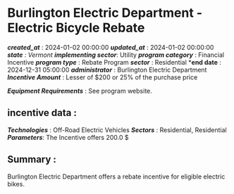 # Burlington Electric Department - Electric Bicycle Rebate 
 ***created_at*** : 2024-01-02 00:00:00 
 ***updated_at*** : 2024-01-02 00:00:00 
 ***state** : Vermont 
 **implementing sector***: Utility 
 ***program category*** : Financial Incentive 
 ***program type*** : Rebate Program 
 ***sector*** : Residential 
 ***end date** : 2024-12-31 05:00:00 
 ***administrator*** : Burlington Electric Department 
 ***Incentive Amount*** : Lesser of $200 or 25% of the purchase price

 
 ***Equipment Requirements*** : See program website.

 
 ## incentive data : 
 ***Technologies*** : Off-Road Electric Vehicles 
 ***Sectors*** : Residential, Residential 
 ***Parameters***: The Incentive offers 200.0 $ 
 
 ## Summary : 
 Burlington Electric Department offers a rebate incentive for eligible electric
bikes.

 
 